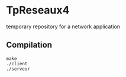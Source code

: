 # TpReseaux4
temporary repository for a network application

## Compilation
`make` <br/>
`./client` <br/>
`./serveur` <br/>
